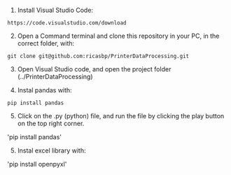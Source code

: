 1. Install Visual Studio Code:

`https://code.visualstudio.com/download`

2. Open a Command terminal and clone this repository in your PC, in the correct folder, with:

`git clone git@github.com:ricasbp/PrinterDataProcessing.git`

3. Open Visual Studio code, and open the project folder (../PrinterDataProcessing)

4. Instal pandas with:

`pip install pandas`

5. Click on the .py (python) file, and run the file by clicking the play button on the top right corner.


'pip install pandas'

5. Instal excel library with: 

'pip install openpyxl'
